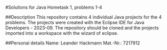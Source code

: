 #Solutions for Java Hometask 1, problems 1-4

##Description
This repository contains 4 individual Java projects for the 4 problems.
The projects were created with the Eclipse IDE for Java Developers - 2023-09.
The repository should be cloned and the projects imported into a workspace with the wizard of eclipse.

##Personal details
Name: Leander Hackmann
Mat.-Nr.: 7217912